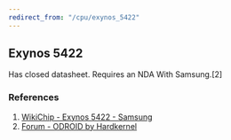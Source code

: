 ```yaml
---
redirect_from: "/cpu/exynos_5422"
---
```


## Exynos 5422

Has closed datasheet. Requires an NDA With Samsung.[2]

### References

1. [WikiChip - Exynos 5422 - Samsung ](https://en.wikichip.org/wiki/samsung/exynos/5422)
2. [Forum - ODROID by Hardkernel](https://forum.odroid.com/viewtopic.php?t=6621)